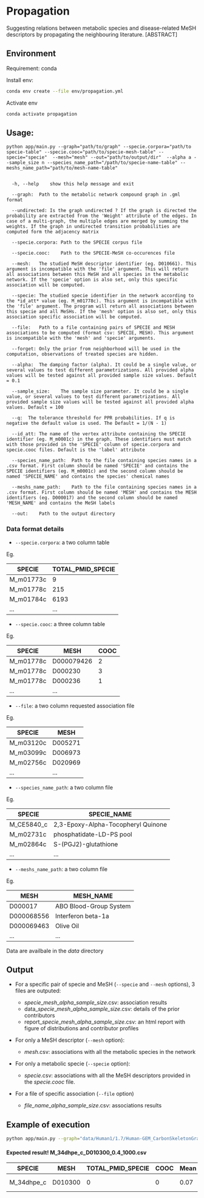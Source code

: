# Propagation

Suggesting relations between metabolic species and disease-related MeSH descriptors by propagating the neighbouring literature.
[ABSTRACT]

## Environment
Requirement: conda

Install env:
```bash
conda env create --file env/propagation.yml
```

Activate env
```bash
conda activate propagation
```

## Usage:

```
python app/main.py --graph="path/to/graph" --specie.corpora="path/to specie-table" --specie.cooc="path/to/specie-mesh-table" --specie="specie"  --mesh="mesh" --out="path/to/output/dir"  --alpha a --sample_size n --species_name_path="/path/to/specie-name-table" --meshs_name_path="path/to/mesh-name-table"


  -h, --help    show this help message and exit

  --graph:  Path to the metabolic network compound graph in .gml format

  --undirected: Is the graph undirected ? If the graph is directed the probability are extracted from the 'Weight' attribute of the edges. In case of a multi-graph, the multiple edges are merged by summing the weights. If the graph in undirected transition probabilities are computed form the adjacency matrix

  --specie.corpora: Path to the SPECIE corpus file

  --specie.cooc:    Path to the SPECIE-MeSH co-occurences file

  --mesh:   The studied MeSH descriptor identifier (eg. D010661). This argument is incompatible with the 'file' argument. This will return all associations between this MeSH and all species in the metabolic network. If the 'specie' option is also set, only this specific association will be computed.

  --specie: The studied specie identifier in the network according to the *id_att* value (eg. M_m01778c). This argument is incompatible with the 'file' argument. The program will return all associations between this specie and all MeSHs. If the 'mesh' option is also set, only this association specific association will be computed.

  --file:   Path to a file containing pairs of SPECIE and MESH associations to be computed (format csv: SPECIE, MESH). This argument is incompatible with the 'mesh' and 'specie' arguments.

  --forget: Only the prior from neighborhood will be used in the computation, observations of treated species are hidden.

  --alpha:  The damping factor (alpha). It could be a single value, or several values to test different parametrizations. All provided alpha values will be tested against all provided sample size values. Default = 0.1

  --sample_size:    The sample size parameter. It could be a single value, or several values to test different parametrizations. All provided sample size values will be tested against all provided alpha values. Default = 100

  --q:  The tolerance threshold for PPR probabilities. If q is negative the default value is used. The Default = 1/(N - 1)

  --id_att: The name of the vertex attribute containing the SPECIE identifier (eg. M_m0001c) in the graph. These identifiers must match with those provided in the 'SPECIE' column of specie.corpora and specie.cooc files. Default is the 'label' attribute

  --species_name_path:  Path to the file containing species names in a .csv format. First column should be named 'SPECIE' and contains the SPECIE identifiers (eg. M_m0001c) and the second column should be named 'SPECIE_NAME' and contains the species' chemical names

  --meshs_name_path:    Path to the file containing species names in a .csv format. First column should be named 'MESH' and contains the MESH identifiers (eg. D000017) and the second column should be named 'MESH_NAME' and contains the MeSH labels

  --out:    Path to the output directory
```

### Data format details

* ```--specie.corpora```: a two column table

Eg.

| SPECIE    | TOTAL_PMID_SPECIE |
|-----------|-------------------|
| M_m01773c | 9                 |
| M_m01778c | 215               |
| M_m01784c | 6193              |
| ...       | ...               |

* ```--specie.cooc```: a three column table

Eg.

| SPECIE    | MESH       | COOC |
|-----------|------------|------|
| M_m01778c | D000079426 | 2    |
| M_m01778c | D000230    | 3    |
| M_m01778c | D000236    | 1    |
| ...       | ...        |      |

* ```--file```: a two column requested association file

Eg.

| SPECIE    | MESH    |
|-----------|---------|
| M_m03120c | D005271 |
| M_m03099c | D006973 |
| M_m02756c | D020969 |
| ...       | ...     |

* ```--species_name_path```: a two column file

Eg.

| SPECIE     | SPECIE_NAME                        |
|------------|------------------------------------|
| M_CE5840_c | 2,3-Epoxy-Alpha-Tocopheryl Quinone |
| M_m02731c  | phosphatidate-LD-PS pool           |
| M_m02864c  | S-(PGJ2)-glutathione               |
| ...        | ...                                |

* ```--meshs_name_path```: a two column file

Eg.

| MESH       | MESH_NAME              |
|------------|------------------------|
| D000017    | ABO Blood-Group System |
| D000068556 | Interferon beta-1a     |
| D000069463 | Olive Oil              |
| ...        | ...                    |

Data are availbale in the *data* directory

## Output

* For a specific pair of specie and MeSH (```--specie``` and ```--mesh``` options), 3 files are outputed: 
   - *specie*\_*mesh*\_*alpha*\_*sample_size*.csv: association results
   - data_*specie*\_*mesh*\_*alpha*\_*sample_size*.csv: details of the prior contributors
  - report_*specie*\_*mesh*\_*alpha*\_*sample_size*.csv: an html report with figure of distributions and contributor profiles

* For only a MeSH descriptor (```--mesh``` option):
  - *mesh*.csv: associations with all the metabolic species in the network

* For only a metabolic specie (```--specie``` option):
  - *specie*.csv: associations with all the MeSH descriptors provided in the *specie.cooc* file.

* For a file of specific association (```--file``` option)
  * *file_name*\_*alpha*\_*sample_size*.csv: associations results



## Example of execution

```bash
python app/main.py --graph="data/Human1/1.7/Human-GEM_CarbonSkeletonGraph_noComp_no1C_cpds.gml" --specie.corpora="data/Human1/1.7/species_pmids_Human1_1.7.csv" --specie.cooc="data/Human1/1.7/species_mesh_pmids_Human1_1.7.csv" --specie="M_34dhpe_c"  --mesh="D010300" --out="notes/results/"  --alpha 0.4 --sample_size 1000 --species_name_path="data/Human1/1.7/species_names.csv" --meshs_name_path="data/Human1/1.7/mesh_labels.csv"
```
#### Expected result! M_34dhpe_c_D010300_0.4_1000.csv

| SPECIE     | MESH               | TOTAL_PMID_SPECIE | COOC | Mean              | CDF                  | LogOdds          | Log2FC           | priorCDF | priorLog2FC | NeighborhoodInformation | Entropy | CtbAvgDistance | CtbAvgCorporaSize | NbCtb | SPECIE_NAME                | MESH_NAME         |
|------------|--------------------|-------------------|------|-------------------|----------------------|------------------|------------------|----------|-------------|-------------------------|---------|----------------|-------------------|-------|----------------------------|-------------------|
| M_34dhpe_c | D010300            | 0                 | 0    | 0.07 | 4.57-05 | 9.99 | 3.55 |          |             | True                    | 1.23   | 1.99           | 63375.29         | 9     | 3,4-Dihydroxyphenylethanol | Parkinson Disease |